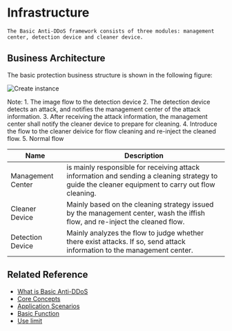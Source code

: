 # Infrastructure

    The Basic Anti-DDoS framework consists of three modules: management center, detection device and cleaner device.
    
## Business Architecture

The basic protection business structure is shown in the following figure:

![Create instance](https://github.com/jdcloudcom/cn/blob/edit/image/Basic%20Anti-DDos/Infrastructure01.png)

Note: 1. The image flow to the detection device 2. The detection device detects an attack, and notifies the management center of the attack information.
      3. After receiving the attack information, the management center shall notify the cleaner device to prepare for cleaning.
      4. Introduce the flow to the cleaner deivice for flow cleaning and re-inject the cleaned flow.
      5. Normal flow

| Name | Description |
| - | - |
| Management Center | is mainly responsible for receiving attack information and sending a cleaning strategy to guide the cleaner equipment to carry out flow cleaning.
| Cleaner Device | Mainly based on the cleaning strategy issued by the management center, wash the iffish flow, and re-inject the cleaned flow.
| Detection Device | Mainly analyzes the flow to judge whether there exist attacks. If so, send attack information to the management center.

## Related Reference

- [What is Basic Anti-DDoS](https://github.com/jdcloudcom/cn/blob/edit/documentation/Cloud-Security/Basic-Anti-DDoS/Introduction/Overview.md)
- [Core Concepts](https://github.com/jdcloudcom/cn/blob/edit/documentation/Cloud-Security/Basic-Anti-DDoS/Introduction/Core-Concepts.md)
- [Application Scenarios](https://github.com/jdcloudcom/cn/blob/edit/documentation/Cloud-Security/Basic-Anti-DDoS/Introduction/Application-Scenarios.md)
- [Basic Function](https://github.com/jdcloudcom/cn/blob/edit/documentation/Cloud-Security/Basic-Anti-DDoS/Introduction/Functions.md)
- [Use limit](https://github.com/jdcloudcom/cn/blob/edit/documentation/Cloud-Security/Basic-Anti-DDoS/Introduction/Restrictions.md)
